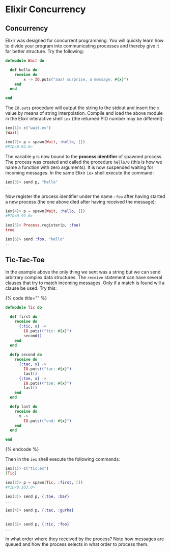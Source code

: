 # Elixir Concurrency

## Concurrency

Elixir was designed for concurrent programming. You will quickly learn how to divide your program into communicating processes and thereby give it far better structure. Try the following:

```elixir
defmodule Wait do

  def hello do
    receive do
        x -> IO.puts("aaa! surprise, a message: #{x}")
    end
  end

end
```

The `IO.puts` procedure will output the string to the stdout and insert the `x` value by means of string interpolation. Compile and load the above module in the Elixir interactive shell `iex` \(the returned PID number may be different\):

```elixir
iex(1)> c("wait.ex")
[Wait]

iex(2)> p = spawn(Wait, :hello, [])
#PID<0.92.0>
```

The variable `p` is now bound to the **process identifier** of spawned process. The process was created and called the procedure `hello/0` \(this is how we name a function with zero arguments\). It is now suspended waiting for incoming messages. In the same Elixir `iex` shell execute the command:

```elixir
iex(3)> send p, "hello"
...
```

Now register the process identifier under the name `:foo` after having started a new process \(the one above died after having received the message\):

```elixir
iex(4)> p = spawn(Wait, :hello, [])
#PID<0.99.0>

iex(5)> Process.register(p, :foo)
true

iex(6)> send :foo, "hello"
...
```

## Tic-Tac-Toe

In the example above the only thing we sent was a string but we can send arbitrary complex data structures. The `receive` statement can have several clauses that try to match incoming messages. Only if a match is found will a clause be used. Try this:

{% code title="" %}
```elixir
defmodule Tic do

  def first do
    receive do
      {:tic, x} ->
        IO.puts(("tic: #{x}")
        second()
    end
  end
  
  defp second do
    receive do
      {:tac, x} ->
        IO.puts(("tac: #{x}")
        last()
      {:toe, x} ->
        IO.puts(("toe: #{x}")
        last()
    end
  end

  defp last do
    receive do
      x ->
        IO.puts(("end: #{x}")
    end
  end

end
```
{% endcode %}

Then in the `iex` shell execute the following commands:

```elixir
iex(1)> c("tic.ex")
[Tic]

iex(2)> p = spawn(Tic, :first, [])
#PID<0.103.0>

iex(3)> send p, {:toe, :bar}
...

iex(4)> send p, {:tac, :gurka}
...

iex(5)> send p, {:tic, :foo}
...
```

In what order where they received by the process? Note how messages are queued and how the process selects in what order to process them.

